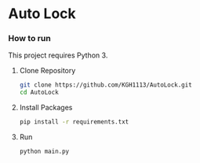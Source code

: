 # Auto Lock

### How to run

This project requires Python 3.

1. Clone Repository

   ```bash
   git clone https://github.com/KGH1113/AutoLock.git
   cd AutoLock
   ```

2. Install Packages

   ```bash
   pip install -r requirements.txt
   ```

3. Run

   ```bash
   python main.py
   ```

